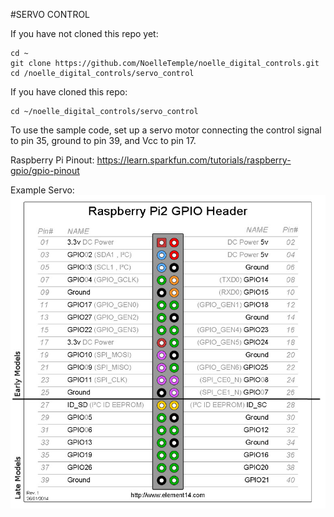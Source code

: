#SERVO CONTROL

If you have not cloned this repo yet:
```
cd ~
git clone https://github.com/NoelleTemple/noelle_digital_controls.git
cd /noelle_digital_controls/servo_control
```
If you have cloned this repo:
```
cd ~/noelle_digital_controls/servo_control
```

To use the sample code, set up a servo motor connecting the control signal to pin 35, ground to pin 39, and Vcc to pin 17.

Raspberry Pi Pinout:
https://learn.sparkfun.com/tutorials/raspberry-gpio/gpio-pinout

Example Servo:
![Raspberry Pi Pinout](https://github.com/NoelleTemple/noelle_digital_controls/blob/master/picture/RPi_Pinout.jpg)
